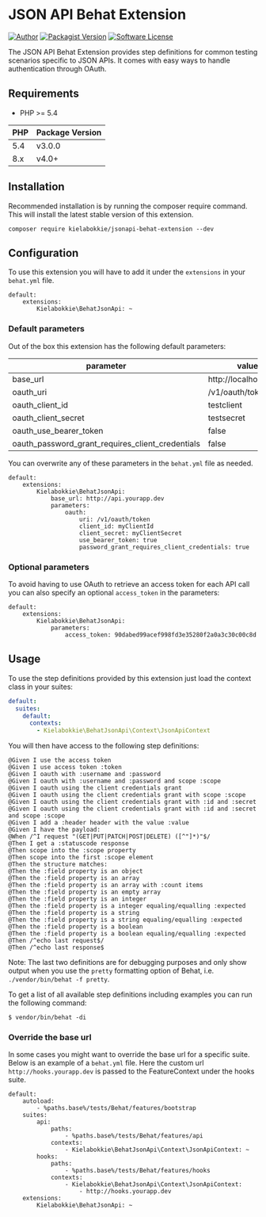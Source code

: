 # JSON API Behat Extension

[![Author](http://img.shields.io/badge/follow-@kielabokkie-blue.svg?logo=twitter&style=flat-square)](https://twitter.com/kielabokkie)
[![Packagist Version](https://img.shields.io/packagist/v/kielabokkie/jsonapi-behat-extension.svg?style=flat-square)](https://packagist.org/packages/kielabokkie/jsonapi-behat-extension)
[![Software License](https://img.shields.io/badge/license-MIT-brightgreen.svg?style=flat-square)](LICENSE)


The JSON API Behat Extension provides step definitions for common testing scenarios specific to JSON APIs. It comes with easy ways to handle authentication through OAuth.

## Requirements

* PHP >= 5.4

| PHP | Package Version |
|-----|-----------------|
| 5.4 | v3.0.0          |
| 8.x | v4.0+           |

## Installation

Recommended installation is by running the composer require command. This will install the latest stable version of this extension.

    composer require kielabokkie/jsonapi-behat-extension --dev

## Configuration

To use this extension you will have to add it under the `extensions` in your `behat.yml` file.

    default:
        extensions:
            Kielabokkie\BehatJsonApi: ~

### Default parameters

Out of the box this extension has the following default parameters:

| parameter                                        | value                 |
|--------------------------------------------------|-----------------------|
| base_url                                         | http://localhost:8000 |
| oauth_uri                                        | /v1/oauth/token       |
| oauth_client_id                                  | testclient            |
| oauth_client_secret                              | testsecret            |
| oauth_use_bearer_token                           | false                 |
| oauth_password_grant_requires_client_credentials | false                 |

You can overwrite any of these parameters in the `behat.yml` file as needed.

    default:
        extensions:
            Kielabokkie\BehatJsonApi:
                base_url: http://api.yourapp.dev
                parameters:
                    oauth:
                        uri: /v1/oauth/token
                        client_id: myClientId
                        client_secret: myClientSecret
                        use_bearer_token: true
                        password_grant_requires_client_credentials: true


### Optional parameters

To avoid having to use OAuth to retrieve an access token for each API call you can also specify an optional `access_token` in the parameters:

    default:
        extensions:
            Kielabokkie\BehatJsonApi:
                parameters:
                    access_token: 90dabed99acef998fd3e35280f2a0a3c30c00c8d

## Usage

To use the step definitions provided by this extension just load the context class in your suites:

```yaml
default:
  suites:
    default:
      contexts:
        - Kielabokkie\BehatJsonApi\Context\JsonApiContext
```
You will then have access to the following step definitions:

    @Given I use the access token
    @Given I use access token :token
    @Given I oauth with :username and :password
    @Given I oauth with :username and :password and scope :scope
    @Given I oauth using the client credentials grant
    @Given I oauth using the client credentials grant with scope :scope
    @Given I oauth using the client credentials grant with :id and :secret
    @Given I oauth using the client credentials grant with :id and :secret and scope :scope
    @Given I add a :header header with the value :value
    @Given I have the payload:
    @When /^I request "(GET|PUT|PATCH|POST|DELETE) ([^"]*)"$/
    @Then I get a :statuscode response
    @Then scope into the :scope property
    @Then scope into the first :scope element
    @Then the structure matches:
    @Then the :field property is an object
    @Then the :field property is an array
    @Then the :field property is an array with :count items
    @Then the :field property is an empty array
    @Then the :field property is an integer
    @Then the :field property is a integer equaling/equalling :expected
    @Then the :field property is a string
    @Then the :field property is a string equaling/equalling :expected
    @Then the :field property is a boolean
    @Then the :field property is a boolean equaling/equalling :expected
    @Then /^echo last request$/
    @Then /^echo last response$

Note: The last two definitions are for debugging purposes and only show output when you use the `pretty` formatting option of Behat, i.e. `./vendor/bin/behat -f pretty`.

To get a list of all available step definitions including examples you can run the following command:

    $ vendor/bin/behat -di

### Override the base url

In some cases you might want to override the base url for a specific suite. Below is an example of a `behat.yml` file. Here the custom url `http://hooks.yourapp.dev` is passed to the FeatureContext under the hooks suite.

    default:
        autoload:
            - %paths.base%/tests/Behat/features/bootstrap
        suites:
            api:
                paths:
                    - %paths.base%/tests/Behat/features/api
                contexts:
                    - Kielabokkie\BehatJsonApi\Context\JsonApiContext: ~
            hooks:
                paths:
                    - %paths.base%/tests/Behat/features/hooks
                contexts:
                    - Kielabokkie\BehatJsonApi\Context\JsonApiContext:
                        - http://hooks.yourapp.dev
        extensions:
            Kielabokkie\BehatJsonApi: ~
